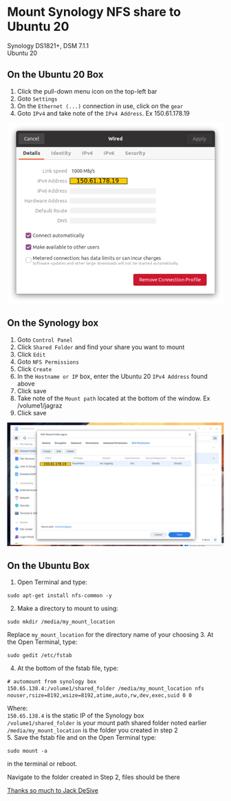 # Mount Synology NFS share to Ubuntu 20
Synology DS1821+, DSM 7.1.1  
Ubuntu 20

## On the Ubuntu 20 Box
1. Click the pull-down menu icon on the top-left bar
2. Goto `Settings`
3. On the `Ethernet (...)` connection in use, click on the `gear`
4. Goto `IPv4` and take note of the `IPv4 Address`. Ex 150.61.178.19

![IPv4 Address](images/screenshot0.png)

## On the Synology box
1. Goto `Control Panel`
2. Click `Shared Folder` and find your share you want to mount
3. Click `Edit`
4. Goto `NFS Permissions`
5. Click `Create`
6. In the `Hostname or IP` box, enter the Ubuntu 20 `IPv4 Address` found above
7. Click save
8. Take note of the `Mount path` located at the bottom of the window. Ex /volume1/jagraz
9. Click save

![Shared Folders](images/screenshot2.png)

## On the Ubuntu Box
1. Open Terminal and type: 
```text 
sudo apt-get install nfs-common -y
```
2. Make a directory to mount to using:
```text 
sudo mkdir /media/my_mount_location
```
Replace `my_mount_location` for the directory name of your choosing
3. At the Open Terminal, type:
```text 
sudo gedit /etc/fstab
```
4. At the bottom of the fstab file, type:
```text
# automount from synology box
150.65.138.4:/volume1/shared_folder /media/my_mount_location nfs nouser,rsize=8192,wsize=8192,atime,auto,rw,dev,exec,suid 0 0
```
Where:  
`150.65.138.4` is the static IP of the Synology box  
`/volume1/shared_folder` is your mount path shared folder noted earlier  
`/media/my_mount_location` is the folder you created in step 2  
5. Save the fstab file and on the Open Terminal type:
```text 
sudo mount -a
```
in the terminal or reboot.  
  
Navigate to the folder created in Step 2, files should be there

[Thanks so much to Jack DeSive](https://gist.github.com/jdesive/07139df545a6fd6adf03f6a3b9075814)
